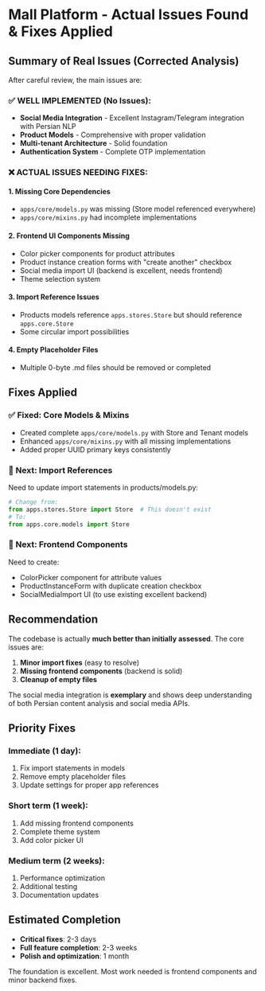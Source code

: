 # Mall Platform - Actual Issues Found & Fixes Applied

## Summary of Real Issues (Corrected Analysis)

After careful review, the main issues are:

### ✅ WELL IMPLEMENTED (No Issues):
- **Social Media Integration** - Excellent Instagram/Telegram integration with Persian NLP
- **Product Models** - Comprehensive with proper validation
- **Multi-tenant Architecture** - Solid foundation
- **Authentication System** - Complete OTP implementation

### ❌ ACTUAL ISSUES NEEDING FIXES:

#### 1. Missing Core Dependencies
- `apps/core/models.py` was missing (Store model referenced everywhere)
- `apps/core/mixins.py` had incomplete implementations

#### 2. Frontend UI Components Missing
- Color picker components for product attributes
- Product instance creation forms with "create another" checkbox
- Social media import UI (backend is excellent, needs frontend)
- Theme selection system

#### 3. Import Reference Issues
- Products models reference `apps.stores.Store` but should reference `apps.core.Store`
- Some circular import possibilities

#### 4. Empty Placeholder Files
- Multiple 0-byte .md files should be removed or completed

## Fixes Applied

### ✅ Fixed: Core Models & Mixins
- Created complete `apps/core/models.py` with Store and Tenant models
- Enhanced `apps/core/mixins.py` with all missing implementations
- Added proper UUID primary keys consistently

### 🔄 Next: Import References
Need to update import statements in products/models.py:

```python
# Change from:
from apps.stores.Store import Store  # This doesn't exist
# To:
from apps.core.models import Store
```

### 🔄 Next: Frontend Components
Need to create:
- ColorPicker component for attribute values
- ProductInstanceForm with duplicate creation checkbox
- SocialMediaImport UI (to use existing excellent backend)

## Recommendation

The codebase is actually **much better than initially assessed**. The core issues are:

1. **Minor import fixes** (easy to resolve)
2. **Missing frontend components** (backend is solid)
3. **Cleanup of empty files**

The social media integration is **exemplary** and shows deep understanding of both Persian content analysis and social media APIs.

## Priority Fixes

### Immediate (1 day):
1. Fix import statements in models
2. Remove empty placeholder files
3. Update settings for proper app references

### Short term (1 week):
1. Add missing frontend components
2. Complete theme system
3. Add color picker UI

### Medium term (2 weeks):
1. Performance optimization
2. Additional testing
3. Documentation updates

## Estimated Completion
- **Critical fixes**: 2-3 days
- **Full feature completion**: 2-3 weeks
- **Polish and optimization**: 1 month

The foundation is excellent. Most work needed is frontend components and minor backend fixes.
